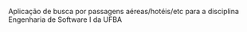 Aplicação de busca por passagens aéreas/hotéis/etc para a disciplina Engenharia de Software I da UFBA
